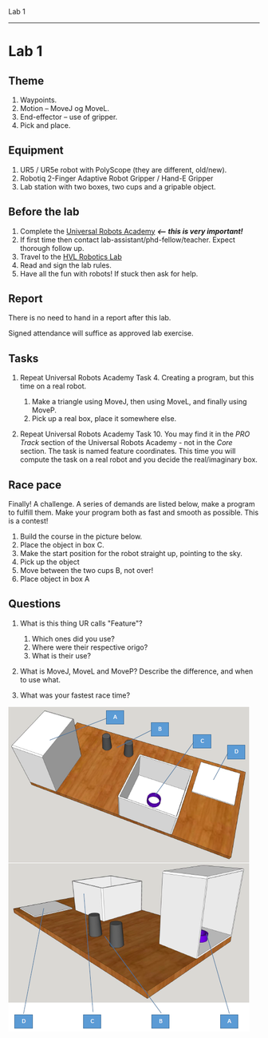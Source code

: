 Lab 1
****************************

# Lab 1

## Theme

1. Waypoints.
1. Motion – MoveJ og MoveL.
1. End-effector – use of gripper.
1. Pick and place.

## Equipment

1. UR5 / UR5e robot with PolyScope (they are different, old/new).
1. Robotiq 2-Finger Adaptive Robot Gripper / Hand-E Gripper
1. Lab station with two boxes, two cups and a gripable object.

## Before the lab

1. Complete the [Universal Robots Academy](./UR_exercises.md) ***<-- this is very important!***
1. If first time then contact lab-assistant/phd-fellow/teacher. Expect thorough follow up.
1. Travel to the [HVL Robotics Lab](https://www.google.com/maps/place/HVL+Robotics+Lab/@61.4590375,5.8326453,17z/data=!3m1!4b1!4m5!3m4!1s0x4616333d5f3d88b5:0x2025abbba16257dd!8m2!3d61.459035!4d5.8348393)
1. Read and sign the lab rules.
1. Have all the fun with robots! If stuck then ask for help.

## Report

There is no need to hand in a report after this lab.

Signed attendance will suffice as approved lab exercise.

## Tasks

1. Repeat Universal Robots Academy Task 4. Creating a program, but this time on a real robot.
    1. Make a triangle using MoveJ, then using MoveL, and finally using MoveP.
    1. Pick up a real box, place it somewhere else.

1. Repeat Universal Robots Academy Task 10. You may find it in the *PRO Track* section of the Universal Robots Academy - not in the *Core* section. The task is named feature coordinates. This time you will compute the task on a real robot and you decide the real/imaginary box.

## Race pace

Finally! A challenge. A series of demands are listed below, make a program to fulfill them. Make your program both as fast and smooth as possible. This is a contest!

1. Build the course in the picture below.
1. Place the object in box C.
1. Make the start position for the robot straight up, pointing to the sky.
1. Pick up the object
1. Move between the two cups B, not over!
1. Place object in box A

## Questions

1. What is this thing UR calls "Feature"?
    1. Which ones did you use?
    1. Where were their respective origo?
    1. What is their use?

1. What is MoveJ, MoveL and MoveP? Describe the difference, and when to use what.
1. What was your fastest race time?

![Race course](../_static/lab/lab_layout_course1.png)
